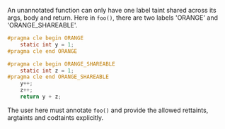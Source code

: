 An unannotated function can only have one label taint shared across its args, body and return.
Here in `foo()`, there are two labels 'ORANGE' and 'ORANGE_SHAREABLE'. 
```c
#pragma cle begin ORANGE
    static int y = 1;
#pragma cle end ORANGE

#pragma cle begin ORANGE_SHAREABLE
    static int z = 1;
#pragma cle end ORANGE_SHAREABLE
    y++;
    z++;
    return y + z;
```
The user here must annotate `foo()` and provide the allowed rettaints, argtaints and codtaints explicitly.